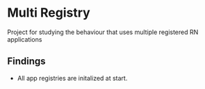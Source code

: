 # Multi Registry

Project for studying the behaviour that uses multiple registered RN applications

## Findings
- All app registries are initalized at start.